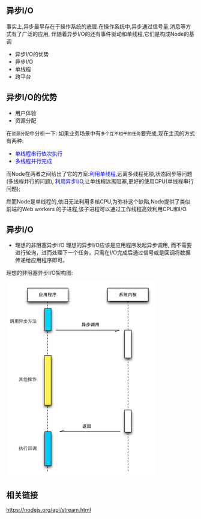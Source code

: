 ## 异步I/O

事实上,异步最早存在于操作系统的底层.在操作系统中,异步通过信号量,消息等方式有了广泛的应用,
伴随着异步I/O的还有事件驱动和单线程,它们是构成Node的基调

* 异步I/O的优势
* 异步I/O
* 单线程
* 跨平台

## 异步I/O的优势

* 用户体验
* 资源分配

在`资源分配`中分析一下:
如果业务场景中有`多个互不相干的任务`要完成,现在主流的方式有两种:

* <span style="color:blue">单线程串行依次执行</span>
* <span style="color:blue">多线程并行完成</span>

而Node在两者之间给出了它的方案:<span style="color:blue">利用单线程</span>,远离多线程死锁,状态同步等问题(多线程并行的问题),
<span style="color:blue">利用异步I/O</span>,让单线程远离阻塞,更好的使用CPU(单线程串行问题);

然而Node是单线程的,依旧无法利用多核CPU,为弥补这个缺陷,Node提供了类似前端的Web workers
的子进程,该子进程可以通过工作线程高效利用CPU和I/O.

## 异步I/O

* 理想的非阻塞异步I/O
理想的异步I/O应该是应用程序发起异步调用, 而不需要进行轮询，进而处理下一个任务，只需在I/O完成后通过信号或是回调将数据传递给应用程序即可。

理想的非阻塞异步I/O架构图:

![理想的异步I-O模型.png](https://github.com/WenNingZhang/learnNode/blob/master/README/picture/理想的异步I-O模型.png?raw=true)


## 相关链接

https://nodejs.org/api/stream.html
